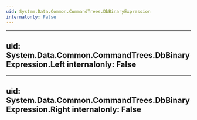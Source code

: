 ```yaml
---
uid: System.Data.Common.CommandTrees.DbBinaryExpression
internalonly: False
---
```


---
uid: System.Data.Common.CommandTrees.DbBinaryExpression.Left
internalonly: False
---

---
uid: System.Data.Common.CommandTrees.DbBinaryExpression.Right
internalonly: False
---

